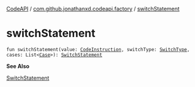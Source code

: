 [CodeAPI](../index.md) / [com.github.jonathanxd.codeapi.factory](index.md) / [switchStatement](.)

# switchStatement

`fun switchStatement(value: `[`CodeInstruction`](../com.github.jonathanxd.codeapi/-code-instruction.md)`, switchType: `[`SwitchType`](../com.github.jonathanxd.codeapi.base/-switch-type/index.md)`, cases: List<`[`Case`](../com.github.jonathanxd.codeapi.base/-case/index.md)`>): `[`SwitchStatement`](../com.github.jonathanxd.codeapi.base/-switch-statement/index.md)

**See Also**

[SwitchStatement](../com.github.jonathanxd.codeapi.base/-switch-statement/index.md)

